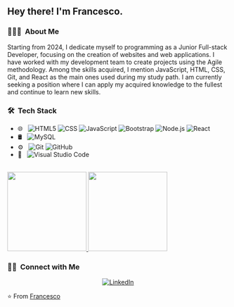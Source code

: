<h2> Hey there! I'm Francesco.</h2>

<h3> 👨🏻‍💻 &nbsp;About Me </h3>
<p>Starting from 2024, I dedicate myself to programming as a Junior Full-stack Developer, focusing on the creation of websites and web applications. I have worked with my development team to create projects using the Agile methodology. Among the skills acquired, I mention JavaScript, HTML, CSS, Git, and React as the main ones used during my study path. I am currently seeking a position where I can apply my acquired knowledge to the fullest and continue to learn new skills.</p>

<h3> 🛠 &nbsp;Tech Stack</h3>

- 🌐 &nbsp;
  ![HTML5](https://img.shields.io/badge/-HTML5-333333?style=flat&logo=HTML5)
  ![CSS](https://img.shields.io/badge/-CSS-333333?style=flat&logo=CSS3&logoColor=1572B6)
  ![JavaScript](https://img.shields.io/badge/-JavaScript-333333?style=flat&logo=javascript)
  ![Bootstrap](https://img.shields.io/badge/-Bootstrap-333333?style=flat&logo=bootstrap&logoColor=563D7C)
  ![Node.js](https://img.shields.io/badge/-Node.js-333333?style=flat&logo=node.js)
  ![React](https://img.shields.io/badge/-React-333333?style=flat&logo=react)
- 🛢 &nbsp;
  ![MySQL](https://img.shields.io/badge/-MySQL-333333?style=flat&logo=mysql)
- ⚙️ &nbsp;
  ![Git](https://img.shields.io/badge/-Git-333333?style=flat&logo=git)
  ![GitHub](https://img.shields.io/badge/-GitHub-333333?style=flat&logo=github)
- 🔧 &nbsp;
  ![Visual Studio Code](https://img.shields.io/badge/-Visual%20Studio%20Code-333333?style=flat&logo=visual-studio-code&logoColor=007ACC)

<br/>

<a href="https://github.com/furanchesuko">
  <img height="180em" src="https://github-readme-stats.vercel.app/api?username=furanchesuko&theme=buefy&show_icons=true" />
  <img height="180em" src="https://github-readme-stats.vercel.app/api/top-langs/?username=furanchesuko&theme=buefy&layout=compact" />
</a>

<br/>

<h3> 🤝🏻 &nbsp;Connect with Me </h3>

<p align="center">
<a href="[https://www.linkedin.com/in/furanchesuko/](https://www.linkedin.com/in/francesco-balleri-a69a331b8/)"><img alt="LinkedIn" src="https://img.shields.io/badge/LinkedIn-Francesco%20Balleri%20-blue?style=flat-square&logo=linkedin"></a>
</p>

⭐️ From [Francesco](https://github.com/furanchesuko)
